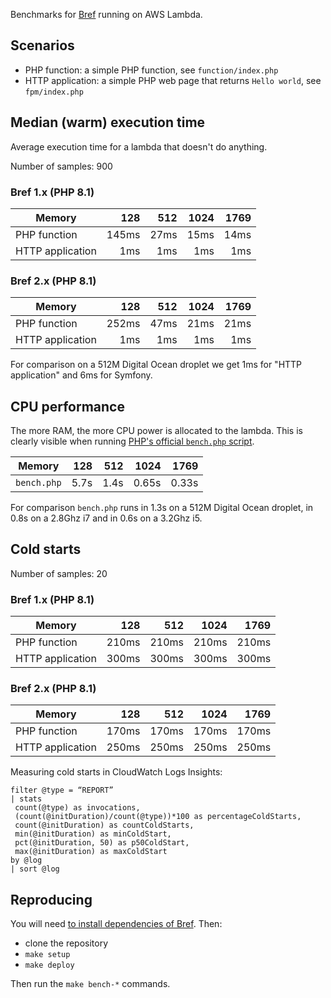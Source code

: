Benchmarks for [Bref](https://github.com/brefphp/bref) running on AWS Lambda.

## Scenarios

- PHP function: a simple PHP function, see `function/index.php`
- HTTP application: a simple PHP web page that returns `Hello world`, see `fpm/index.php`

## Median (warm) execution time

Average execution time for a lambda that doesn't do anything.

Number of samples: 900

### Bref 1.x (PHP 8.1)

| Memory           |   128 |  512 | 1024 | 1769 |
|------------------|------:|-----:|-----:|-----:|
| PHP function     | 145ms | 27ms | 15ms | 14ms |
| HTTP application |   1ms |  1ms |  1ms |  1ms |

### Bref 2.x (PHP 8.1)

| Memory           |   128 |  512 | 1024 | 1769 |
|------------------|------:|-----:|-----:|-----:|
| PHP function     | 252ms | 47ms | 21ms | 21ms |
| HTTP application |   1ms |  1ms |  1ms |  1ms |

For comparison on a 512M Digital Ocean droplet we get 1ms for "HTTP application" and 6ms for Symfony.

## CPU performance

The more RAM, the more CPU power is allocated to the lambda. This is clearly visible when running [PHP's official `bench.php` script](https://github.com/php/php-src/blob/master/Zend/bench.php).

| Memory      |  128 |  512 |  1024 |  1769 |
|-------------|-----:|-----:|------:|------:|
| `bench.php` | 5.7s | 1.4s | 0.65s | 0.33s |

For comparison  `bench.php` runs in 1.3s on a 512M Digital Ocean droplet, in 0.8s on a 2.8Ghz i7 and in 0.6s on a 3.2Ghz i5.

## Cold starts

Number of samples: 20

### Bref 1.x (PHP 8.1)

| Memory           |   128 |   512 |  1024 |  1769 |
|------------------|------:|------:|------:|------:|
| PHP function     | 210ms | 210ms | 210ms | 210ms |
| HTTP application | 300ms | 300ms | 300ms | 300ms |

### Bref 2.x (PHP 8.1)

| Memory           |   128 |   512 |  1024 |  1769 |
|------------------|------:|------:|------:|------:|
| PHP function     | 170ms | 170ms | 170ms | 170ms |
| HTTP application | 250ms | 250ms | 250ms | 250ms |

Measuring cold starts in CloudWatch Logs Insights:

```
filter @type = “REPORT” 
| stats 
 count(@type) as invocations,
 (count(@initDuration)/count(@type))*100 as percentageColdStarts,
 count(@initDuration) as countColdStarts,
 min(@initDuration) as minColdStart,
 pct(@initDuration, 50) as p50ColdStart,
 max(@initDuration) as maxColdStart
by @log
| sort @log
```

## Reproducing

You will need [to install dependencies of Bref](https://bref.sh/docs/installation.html). Then:

- clone the repository
- `make setup`
- `make deploy`

Then run the `make bench-*` commands.
